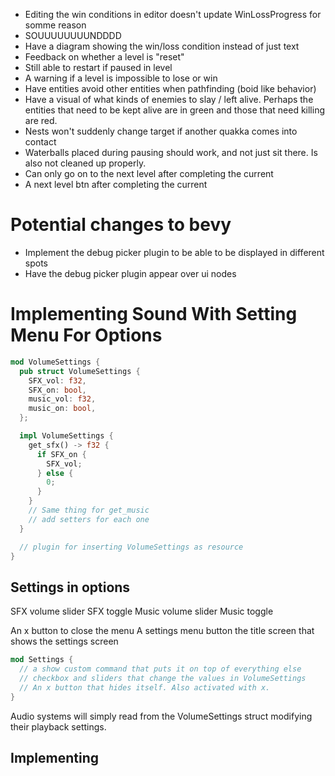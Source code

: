 - Editing the win conditions in editor doesn't update WinLossProgress for somme reason
- SOUUUUUUUUNDDDD
- Have a diagram showing the win/loss condition instead of just text
- Feedback on whether a level is "reset"
- Still able to restart if paused in level
- A warning if a level is impossible to lose or win
- Have entities avoid other entities when pathfinding (boid like behavior)
- Have a visual of what kinds of enemies to slay / left alive. Perhaps the entities that need to be kept alive are in green and those that need killing are red.
- Nests won't suddenly change target if another quakka comes into contact
- Waterballs placed during pausing should work, and not just sit there. Is also not cleaned up properly.
- Can only go on to the next level after completing the current
- A next level btn after completing the current

# Potential changes to bevy
- Implement the debug picker plugin to be able to be displayed in different spots
- Have the debug picker plugin appear over ui nodes

# Implementing Sound With Setting Menu For Options

```rust
mod VolumeSettings {
  pub struct VolumeSettings {
    SFX_vol: f32,
    SFX_on: bool,
    music_vol: f32,
    music_on: bool,
  };

  impl VolumeSettings {
    get_sfx() -> f32 {
      if SFX_on {
        SFX_vol;
      } else {
        0;
      }
    }
    // Same thing for get_music
    // add setters for each one
  }

  // plugin for inserting VolumeSettings as resource
}
```


## Settings in options

SFX volume slider
SFX toggle
Music volume slider
Music toggle

An x button to close the menu
A settings menu button the title screen that shows the settings screen

```rust
mod Settings {
  // a show custom command that puts it on top of everything else
  // checkbox and sliders that change the values in VolumeSettings
  // An x button that hides itself. Also activated with x.
}

```

Audio systems will simply read from the VolumeSettings struct modifying their playback settings.

## Implementing
